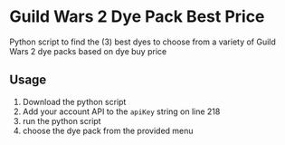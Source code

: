# Guild Wars 2 Dye Pack Best Price
Python script to find the (3) best dyes to choose from a variety of Guild Wars 2 dye packs based on dye buy price

## Usage
1. Download the python script
2. Add your account API to the `apiKey` string on line 218
3. run the python script
4. choose the dye pack from the provided menu
